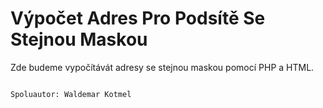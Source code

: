 # Výpočet Adres Pro Podsítě Se Stejnou Maskou

Zde budeme vypočítávát adresy se stejnou maskou pomocí PHP a HTML.


                                                                              Spoluautor: Waldemar Kotmel
